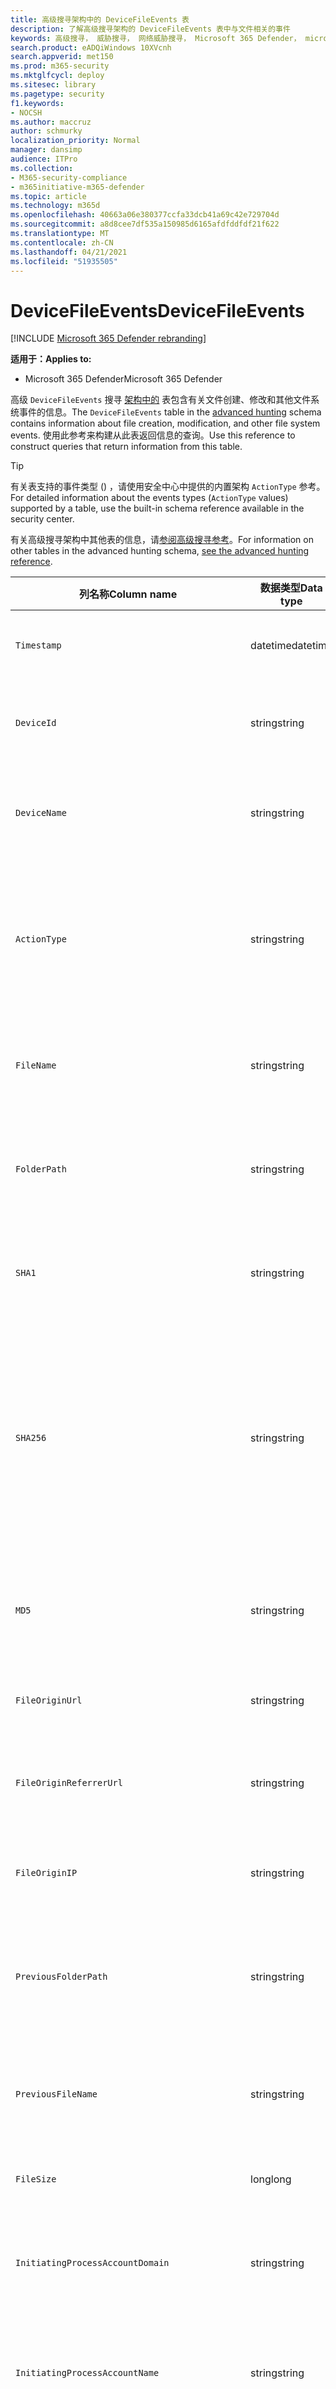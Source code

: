 ```yaml
---
title: 高级搜寻架构中的 DeviceFileEvents 表
description: 了解高级搜寻架构的 DeviceFileEvents 表中与文件相关的事件
keywords: 高级搜寻， 威胁搜寻， 网络威胁搜寻， Microsoft 365 Defender， microsoft 365， m365， 搜索， 查询， 遥测， 架构参考， kusto， 表格， 列， 数据类型， 说明， filecreationevents， DeviceFileEvents， 文件， 路径， 哈希， sha1， sha256， md5
search.product: eADQiWindows 10XVcnh
search.appverid: met150
ms.prod: m365-security
ms.mktglfcycl: deploy
ms.sitesec: library
ms.pagetype: security
f1.keywords:
- NOCSH
ms.author: maccruz
author: schmurky
localization_priority: Normal
manager: dansimp
audience: ITPro
ms.collection:
- M365-security-compliance
- m365initiative-m365-defender
ms.topic: article
ms.technology: m365d
ms.openlocfilehash: 40663a06e380377ccfa33dcb41a69c42e729704d
ms.sourcegitcommit: a8d8cee7df535a150985d6165afdfddfdf21f622
ms.translationtype: MT
ms.contentlocale: zh-CN
ms.lasthandoff: 04/21/2021
ms.locfileid: "51935505"
---
```

# <a name="devicefileevents"></a><span data-ttu-id="17336-104">DeviceFileEvents</span><span class="sxs-lookup"><span data-stu-id="17336-104">DeviceFileEvents</span></span>

[!INCLUDE [Microsoft 365 Defender rebranding](../includes/microsoft-defender.md)]


<span data-ttu-id="17336-105">**适用于：**</span><span class="sxs-lookup"><span data-stu-id="17336-105">**Applies to:**</span></span>
- <span data-ttu-id="17336-106">Microsoft 365 Defender</span><span class="sxs-lookup"><span data-stu-id="17336-106">Microsoft 365 Defender</span></span>

<span data-ttu-id="17336-107">高级 `DeviceFileEvents` 搜寻 [架构中的](advanced-hunting-overview.md) 表包含有关文件创建、修改和其他文件系统事件的信息。</span><span class="sxs-lookup"><span data-stu-id="17336-107">The `DeviceFileEvents` table in the [advanced hunting](advanced-hunting-overview.md) schema contains information about file creation, modification, and other file system events.</span></span> <span data-ttu-id="17336-108">使用此参考来构建从此表返回信息的查询。</span><span class="sxs-lookup"><span data-stu-id="17336-108">Use this reference to construct queries that return information from this table.</span></span>

>[!TIP]
> <span data-ttu-id="17336-109">有关表支持的事件类型 () ，请使用安全中心中提供的内置架构 `ActionType` 参考。</span><span class="sxs-lookup"><span data-stu-id="17336-109">For detailed information about the events types (`ActionType` values) supported by a table, use the built-in schema reference available in the security center.</span></span>

<span data-ttu-id="17336-110">有关高级搜寻架构中其他表的信息，请[参阅高级搜寻参考](advanced-hunting-schema-tables.md)。</span><span class="sxs-lookup"><span data-stu-id="17336-110">For information on other tables in the advanced hunting schema, [see the advanced hunting reference](advanced-hunting-schema-tables.md).</span></span>

| <span data-ttu-id="17336-111">列名称</span><span class="sxs-lookup"><span data-stu-id="17336-111">Column name</span></span> | <span data-ttu-id="17336-112">数据类型</span><span class="sxs-lookup"><span data-stu-id="17336-112">Data type</span></span> | <span data-ttu-id="17336-113">说明</span><span class="sxs-lookup"><span data-stu-id="17336-113">Description</span></span> |
|-------------|-----------|-------------|
| `Timestamp` | <span data-ttu-id="17336-114">datetime</span><span class="sxs-lookup"><span data-stu-id="17336-114">datetime</span></span> | <span data-ttu-id="17336-115">记录事件的日期和时间</span><span class="sxs-lookup"><span data-stu-id="17336-115">Date and time when the event was recorded</span></span> |
| `DeviceId` | <span data-ttu-id="17336-116">string</span><span class="sxs-lookup"><span data-stu-id="17336-116">string</span></span> | <span data-ttu-id="17336-117">服务中的计算机的唯一标识符</span><span class="sxs-lookup"><span data-stu-id="17336-117">Unique identifier for the machine in the service</span></span> |
| `DeviceName` | <span data-ttu-id="17336-118">string</span><span class="sxs-lookup"><span data-stu-id="17336-118">string</span></span> | <span data-ttu-id="17336-119">计算机的完全限定域名 (FQDN)</span><span class="sxs-lookup"><span data-stu-id="17336-119">Fully qualified domain name (FQDN) of the machine</span></span> |
| `ActionType` | <span data-ttu-id="17336-120">string</span><span class="sxs-lookup"><span data-stu-id="17336-120">string</span></span> | <span data-ttu-id="17336-121">触发事件的活动类型。</span><span class="sxs-lookup"><span data-stu-id="17336-121">Type of activity that triggered the event.</span></span> <span data-ttu-id="17336-122">有关详细信息 [，请参阅门户内架构](advanced-hunting-schema-tables.md?#get-schema-information-in-the-security-center) 参考</span><span class="sxs-lookup"><span data-stu-id="17336-122">See the [in-portal schema reference](advanced-hunting-schema-tables.md?#get-schema-information-in-the-security-center) for details</span></span> |
| `FileName` | <span data-ttu-id="17336-123">string</span><span class="sxs-lookup"><span data-stu-id="17336-123">string</span></span> | <span data-ttu-id="17336-124">录制操作所应用到的文件的名称</span><span class="sxs-lookup"><span data-stu-id="17336-124">Name of the file that the recorded action was applied to</span></span> |
| `FolderPath` | <span data-ttu-id="17336-125">string</span><span class="sxs-lookup"><span data-stu-id="17336-125">string</span></span> | <span data-ttu-id="17336-126">包含已记录操作所应用到的文件的文件夹</span><span class="sxs-lookup"><span data-stu-id="17336-126">Folder containing the file that the recorded action was applied to</span></span> |
| `SHA1` | <span data-ttu-id="17336-127">string</span><span class="sxs-lookup"><span data-stu-id="17336-127">string</span></span> | <span data-ttu-id="17336-128">录制操作所应用到的文件的 SHA-1</span><span class="sxs-lookup"><span data-stu-id="17336-128">SHA-1 of the file that the recorded action was applied to</span></span> |
| `SHA256` | <span data-ttu-id="17336-129">string</span><span class="sxs-lookup"><span data-stu-id="17336-129">string</span></span> | <span data-ttu-id="17336-130">录制操作所应用到的文件的 SHA-256。</span><span class="sxs-lookup"><span data-stu-id="17336-130">SHA-256 of the file that the recorded action was applied to.</span></span> <span data-ttu-id="17336-131">通常不会填充此字段 — 可用时使用 SHA1 列。</span><span class="sxs-lookup"><span data-stu-id="17336-131">This field is usually not populated — use the SHA1 column when available.</span></span> |
| `MD5` | <span data-ttu-id="17336-132">string</span><span class="sxs-lookup"><span data-stu-id="17336-132">string</span></span> | <span data-ttu-id="17336-133">已记录操作所应用到的文件的 MD5 哈希</span><span class="sxs-lookup"><span data-stu-id="17336-133">MD5 hash of the file that the recorded action was applied to</span></span> |
| `FileOriginUrl` | <span data-ttu-id="17336-134">string</span><span class="sxs-lookup"><span data-stu-id="17336-134">string</span></span> | <span data-ttu-id="17336-135">下载文件的 URL</span><span class="sxs-lookup"><span data-stu-id="17336-135">URL where the file was downloaded from</span></span> |
| `FileOriginReferrerUrl` | <span data-ttu-id="17336-136">string</span><span class="sxs-lookup"><span data-stu-id="17336-136">string</span></span> | <span data-ttu-id="17336-137">链接到已下载文件的网页的 URL</span><span class="sxs-lookup"><span data-stu-id="17336-137">URL of the web page that links to the downloaded file</span></span> |
| `FileOriginIP` | <span data-ttu-id="17336-138">string</span><span class="sxs-lookup"><span data-stu-id="17336-138">string</span></span> | <span data-ttu-id="17336-139">从其中下载文件的 IP 地址</span><span class="sxs-lookup"><span data-stu-id="17336-139">IP address where the file was downloaded from</span></span> |
| `PreviousFolderPath` | <span data-ttu-id="17336-140">string</span><span class="sxs-lookup"><span data-stu-id="17336-140">string</span></span> | <span data-ttu-id="17336-141">应用录制的操作之前包含文件的原始文件夹</span><span class="sxs-lookup"><span data-stu-id="17336-141">Original folder containing the file before the recorded action was applied</span></span> |
| `PreviousFileName` | <span data-ttu-id="17336-142">string</span><span class="sxs-lookup"><span data-stu-id="17336-142">string</span></span> | <span data-ttu-id="17336-143">作为操作结果重命名的文件的原始名称</span><span class="sxs-lookup"><span data-stu-id="17336-143">Original name of the file that was renamed as a result of the action</span></span> |
| `FileSize` | <span data-ttu-id="17336-144">long</span><span class="sxs-lookup"><span data-stu-id="17336-144">long</span></span> | <span data-ttu-id="17336-145">文件大小（以字节为单位）</span><span class="sxs-lookup"><span data-stu-id="17336-145">Size of the file in bytes</span></span> |
| `InitiatingProcessAccountDomain` | <span data-ttu-id="17336-146">string</span><span class="sxs-lookup"><span data-stu-id="17336-146">string</span></span> | <span data-ttu-id="17336-147">运行负责事件的进程的帐户的域</span><span class="sxs-lookup"><span data-stu-id="17336-147">Domain of the account that ran the process responsible for the event</span></span> |
| `InitiatingProcessAccountName` | <span data-ttu-id="17336-148">string</span><span class="sxs-lookup"><span data-stu-id="17336-148">string</span></span> | <span data-ttu-id="17336-149">运行负责事件的进程的帐户的用户名</span><span class="sxs-lookup"><span data-stu-id="17336-149">User name of the account that ran the process responsible for the event</span></span> |
| `InitiatingProcessAccountSid` | <span data-ttu-id="17336-150">string</span><span class="sxs-lookup"><span data-stu-id="17336-150">string</span></span> | <span data-ttu-id="17336-151">安全 (SID) 运行负责事件的进程的帐户的 SID 标识符</span><span class="sxs-lookup"><span data-stu-id="17336-151">Security Identifier (SID) of the account that ran the process responsible for the event</span></span> |
| `InitiatingProcessAccountUpn` | <span data-ttu-id="17336-152">string</span><span class="sxs-lookup"><span data-stu-id="17336-152">string</span></span> | <span data-ttu-id="17336-153">用户主体 (UPN) 运行负责事件的进程的帐户的名称</span><span class="sxs-lookup"><span data-stu-id="17336-153">User principal name (UPN) of the account that ran the process responsible for the event</span></span> |
| `InitiatingProcessAccountObjectId` | <span data-ttu-id="17336-154">string</span><span class="sxs-lookup"><span data-stu-id="17336-154">string</span></span> | <span data-ttu-id="17336-155">运行负责事件的进程的用户帐户的 Azure AD 对象 ID</span><span class="sxs-lookup"><span data-stu-id="17336-155">Azure AD object ID of the user account that ran the process responsible for the event</span></span> |
| `InitiatingProcessMD5` | <span data-ttu-id="17336-156">string</span><span class="sxs-lookup"><span data-stu-id="17336-156">string</span></span> | <span data-ttu-id="17336-157">启动事件的进程 (MD5) 文件哈希</span><span class="sxs-lookup"><span data-stu-id="17336-157">MD5 hash of the process (image file) that initiated the event</span></span> |
| `InitiatingProcessSHA1` | <span data-ttu-id="17336-158">string</span><span class="sxs-lookup"><span data-stu-id="17336-158">string</span></span> | <span data-ttu-id="17336-159">启动事件 (映像) 的 SHA-1</span><span class="sxs-lookup"><span data-stu-id="17336-159">SHA-1 of the process (image file) that initiated the event</span></span> |
| `InitiatingProcessSHA256` | <span data-ttu-id="17336-160">string</span><span class="sxs-lookup"><span data-stu-id="17336-160">string</span></span> | <span data-ttu-id="17336-161">启动事件 (映像文件) SHA-256。</span><span class="sxs-lookup"><span data-stu-id="17336-161">SHA-256 of the process (image file) that initiated the event.</span></span> <span data-ttu-id="17336-162">通常不会填充此字段 — 可用时使用 SHA1 列。</span><span class="sxs-lookup"><span data-stu-id="17336-162">This field is usually not populated — use the SHA1 column when available.</span></span> |
| `InitiatingProcessFolderPath` | <span data-ttu-id="17336-163">string</span><span class="sxs-lookup"><span data-stu-id="17336-163">string</span></span> | <span data-ttu-id="17336-164">包含启动事件 (进程) 文件的文件夹</span><span class="sxs-lookup"><span data-stu-id="17336-164">Folder containing the process (image file) that initiated the event</span></span> |
| `InitiatingProcessFileName` | <span data-ttu-id="17336-165">string</span><span class="sxs-lookup"><span data-stu-id="17336-165">string</span></span> | <span data-ttu-id="17336-166">启动事件的进程的名称</span><span class="sxs-lookup"><span data-stu-id="17336-166">Name of the process that initiated the event</span></span> |
| `InitiatingProcessFileSize` | <span data-ttu-id="17336-167">long</span><span class="sxs-lookup"><span data-stu-id="17336-167">long</span></span> | <span data-ttu-id="17336-168">启动事件 (进程) 文件的大小</span><span class="sxs-lookup"><span data-stu-id="17336-168">Size of the process (image file) that initiated the event</span></span> |
| `InitiatingProcessVersionInfoCompanyName` | <span data-ttu-id="17336-169">string</span><span class="sxs-lookup"><span data-stu-id="17336-169">string</span></span> | <span data-ttu-id="17336-170">进程版本信息中的公司名称 (负责) 文件</span><span class="sxs-lookup"><span data-stu-id="17336-170">Company name from the version information of the process (image file) responsible for the event</span></span> |
| `InitiatingProcessVersionInfoProductName` | <span data-ttu-id="17336-171">string</span><span class="sxs-lookup"><span data-stu-id="17336-171">string</span></span> | <span data-ttu-id="17336-172">负责事件的进程版本信息中的 (名称) 映像文件</span><span class="sxs-lookup"><span data-stu-id="17336-172">Product name from the version information of the process (image file) responsible for the event</span></span> |
|` InitiatingProcessVersionInfoProductVersion` | <span data-ttu-id="17336-173">string</span><span class="sxs-lookup"><span data-stu-id="17336-173">string</span></span> | <span data-ttu-id="17336-174">进程版本信息中的产品版本 (负责) 文件</span><span class="sxs-lookup"><span data-stu-id="17336-174">Product version from the version information of the process (image file) responsible for the event</span></span> |
|` InitiatingProcessVersionInfoInternalFileName` | <span data-ttu-id="17336-175">string</span><span class="sxs-lookup"><span data-stu-id="17336-175">string</span></span> | <span data-ttu-id="17336-176">负责事件的进程版本信息 (文件) 文件的内部文件名</span><span class="sxs-lookup"><span data-stu-id="17336-176">Internal file name from the version information of the process (image file) responsible for the event</span></span> |
| `InitiatingProcessVersionInfoOriginalFileName` | <span data-ttu-id="17336-177">string</span><span class="sxs-lookup"><span data-stu-id="17336-177">string</span></span> | <span data-ttu-id="17336-178">进程版本信息的原始文件名 (负责) 文件</span><span class="sxs-lookup"><span data-stu-id="17336-178">Original file name from the version information of the process (image file) responsible for the event</span></span> |
| `InitiatingProcessVersionInfoFileDescription` | <span data-ttu-id="17336-179">string</span><span class="sxs-lookup"><span data-stu-id="17336-179">string</span></span> | <span data-ttu-id="17336-180">负责事件的进程版本信息 (映像) 说明</span><span class="sxs-lookup"><span data-stu-id="17336-180">Description from the version information of the process (image file) responsible for the event</span></span> |
| `InitiatingProcessId` | <span data-ttu-id="17336-181">int</span><span class="sxs-lookup"><span data-stu-id="17336-181">int</span></span> | <span data-ttu-id="17336-182">进程 ID (PID) 启动事件的过程的 PID</span><span class="sxs-lookup"><span data-stu-id="17336-182">Process ID (PID) of the process that initiated the event</span></span> |
| `InitiatingProcessCommandLine` | <span data-ttu-id="17336-183">string</span><span class="sxs-lookup"><span data-stu-id="17336-183">string</span></span> | <span data-ttu-id="17336-184">用于运行启动事件的进程的命令行</span><span class="sxs-lookup"><span data-stu-id="17336-184">Command line used to run the process that initiated the event</span></span> |
| `InitiatingProcessCreationTime` | <span data-ttu-id="17336-185">datetime</span><span class="sxs-lookup"><span data-stu-id="17336-185">datetime</span></span> | <span data-ttu-id="17336-186">启动事件的过程的日期和时间</span><span class="sxs-lookup"><span data-stu-id="17336-186">Date and time when the process that initiated the event was started</span></span> |
| `InitiatingProcessIntegrityLevel` | <span data-ttu-id="17336-187">string</span><span class="sxs-lookup"><span data-stu-id="17336-187">string</span></span> | <span data-ttu-id="17336-188">启动事件的过程的完整性级别。</span><span class="sxs-lookup"><span data-stu-id="17336-188">Integrity level of the process that initiated the event.</span></span> <span data-ttu-id="17336-189">Windows 根据某些特征（例如是否从 Internet 下载启动）将完整性级别分配给进程。</span><span class="sxs-lookup"><span data-stu-id="17336-189">Windows assigns integrity levels to processes based on certain characteristics, such as if they were launched from an internet download.</span></span> <span data-ttu-id="17336-190">这些完整性级别影响对资源的权限</span><span class="sxs-lookup"><span data-stu-id="17336-190">These integrity levels influence permissions to resources</span></span> |
| `InitiatingProcessTokenElevation` | <span data-ttu-id="17336-191">string</span><span class="sxs-lookup"><span data-stu-id="17336-191">string</span></span> | <span data-ttu-id="17336-192">指示是否存在用户访问控制的令牌类型 (UAC) 启动事件的进程应用的特权提升</span><span class="sxs-lookup"><span data-stu-id="17336-192">Token type indicating the presence or absence of User Access Control (UAC) privilege elevation applied to the process that initiated the event</span></span> |
| `InitiatingProcessParentId` | <span data-ttu-id="17336-193">int</span><span class="sxs-lookup"><span data-stu-id="17336-193">int</span></span> | <span data-ttu-id="17336-194">进程 ID (PID) 生成负责事件的进程的父进程的 PID</span><span class="sxs-lookup"><span data-stu-id="17336-194">Process ID (PID) of the parent process that spawned the process responsible for the event</span></span> |
| `InitiatingProcessParentFileName` | <span data-ttu-id="17336-195">string</span><span class="sxs-lookup"><span data-stu-id="17336-195">string</span></span> | <span data-ttu-id="17336-196">生成负责事件的进程的父进程的名称</span><span class="sxs-lookup"><span data-stu-id="17336-196">Name of the parent process that spawned the process responsible for the event</span></span> |
| `InitiatingProcessParentCreationTime` | <span data-ttu-id="17336-197">datetime</span><span class="sxs-lookup"><span data-stu-id="17336-197">datetime</span></span> | <span data-ttu-id="17336-198">启动负责事件的进程的父级的日期和时间</span><span class="sxs-lookup"><span data-stu-id="17336-198">Date and time when the parent of the process responsible for the event was started</span></span> |
| `RequestProtocol` | <span data-ttu-id="17336-199">string</span><span class="sxs-lookup"><span data-stu-id="17336-199">string</span></span> | <span data-ttu-id="17336-200">网络协议（如果适用）用于启动活动：Unknown、Local、SMB 或 NFS</span><span class="sxs-lookup"><span data-stu-id="17336-200">Network protocol, if applicable, used to initiate the activity: Unknown, Local, SMB, or NFS</span></span> |
| `RequestSourceIP` | <span data-ttu-id="17336-201">string</span><span class="sxs-lookup"><span data-stu-id="17336-201">string</span></span> | <span data-ttu-id="17336-202">发起活动的远程设备的 IPv4 或 IPv6 地址</span><span class="sxs-lookup"><span data-stu-id="17336-202">IPv4 or IPv6 address of the remote device that initiated the activity</span></span> |
| `RequestSourcePort` | <span data-ttu-id="17336-203">string</span><span class="sxs-lookup"><span data-stu-id="17336-203">string</span></span> | <span data-ttu-id="17336-204">启动活动的远程设备的源端口</span><span class="sxs-lookup"><span data-stu-id="17336-204">Source port on the remote device that initiated the activity</span></span> |
| `RequestAccountName` | <span data-ttu-id="17336-205">string</span><span class="sxs-lookup"><span data-stu-id="17336-205">string</span></span> | <span data-ttu-id="17336-206">用于远程启动活动的帐户的用户名</span><span class="sxs-lookup"><span data-stu-id="17336-206">User name of account used to remotely initiate the activity</span></span> |
| `RequestAccountDomain` | <span data-ttu-id="17336-207">string</span><span class="sxs-lookup"><span data-stu-id="17336-207">string</span></span> | <span data-ttu-id="17336-208">用于远程启动活动的帐户的域</span><span class="sxs-lookup"><span data-stu-id="17336-208">Domain of the account used to remotely initiate the activity</span></span> |
| `RequestAccountSid` | <span data-ttu-id="17336-209">string</span><span class="sxs-lookup"><span data-stu-id="17336-209">string</span></span> | <span data-ttu-id="17336-210">安全 (用于) 启动活动的帐户的 SID 标识符</span><span class="sxs-lookup"><span data-stu-id="17336-210">Security Identifier (SID) of the account used to remotely initiate the activity</span></span> |
| `ShareName` | <span data-ttu-id="17336-211">string</span><span class="sxs-lookup"><span data-stu-id="17336-211">string</span></span> | <span data-ttu-id="17336-212">包含文件的共享文件夹的名称</span><span class="sxs-lookup"><span data-stu-id="17336-212">Name of shared folder containing the file</span></span> |
| `InitiatingProcessFileSize` | <span data-ttu-id="17336-213">long</span><span class="sxs-lookup"><span data-stu-id="17336-213">long</span></span> | <span data-ttu-id="17336-214">运行负责事件的进程的文件的大小</span><span class="sxs-lookup"><span data-stu-id="17336-214">Size of the file that ran the process responsible for the event</span></span> |
| `SensitivityLabel` | <span data-ttu-id="17336-215">string</span><span class="sxs-lookup"><span data-stu-id="17336-215">string</span></span> | <span data-ttu-id="17336-216">应用于电子邮件、文件或其他内容的标签，用于将其分类以用于信息保护</span><span class="sxs-lookup"><span data-stu-id="17336-216">Label applied to an email, file, or other content to classify it for information protection</span></span> |
| `SensitivitySubLabel` | <span data-ttu-id="17336-217">string</span><span class="sxs-lookup"><span data-stu-id="17336-217">string</span></span> | <span data-ttu-id="17336-218">应用于电子邮件、文件或其他内容的子标签，用于将其分类以用于信息保护;敏感度子标签按敏感度标签分组，但单独处理</span><span class="sxs-lookup"><span data-stu-id="17336-218">Sublabel applied to an email, file, or other content to classify it for information protection; sensitivity sublabels are grouped under sensitivity labels but are treated independently</span></span> |
| `IsAzureInfoProtectionApplied` | <span data-ttu-id="17336-219">boolean</span><span class="sxs-lookup"><span data-stu-id="17336-219">boolean</span></span> | <span data-ttu-id="17336-220">指示文件是否由 Azure 信息保护进行加密</span><span class="sxs-lookup"><span data-stu-id="17336-220">Indicates whether the file is encrypted by Azure Information Protection</span></span> |
| `ReportId` | <span data-ttu-id="17336-221">long</span><span class="sxs-lookup"><span data-stu-id="17336-221">long</span></span> | <span data-ttu-id="17336-222">基于重复计数器的事件标识符。</span><span class="sxs-lookup"><span data-stu-id="17336-222">Event identifier based on a repeating counter.</span></span> <span data-ttu-id="17336-223">若要标识唯一事件，此列必须与 DeviceName 和 Timestamp 列一起使用。</span><span class="sxs-lookup"><span data-stu-id="17336-223">To identify unique events, this column must be used in conjunction with the DeviceName and Timestamp columns.</span></span> |
| `AppGuardContainerId` | <span data-ttu-id="17336-224">string</span><span class="sxs-lookup"><span data-stu-id="17336-224">string</span></span> | <span data-ttu-id="17336-225">应用程序防护用于隔离浏览器活动的虚拟化容器的标识符</span><span class="sxs-lookup"><span data-stu-id="17336-225">Identifier for the virtualized container used by Application Guard to isolate browser activity</span></span> |
| `AdditionalFields` | <span data-ttu-id="17336-226">string</span><span class="sxs-lookup"><span data-stu-id="17336-226">string</span></span> | <span data-ttu-id="17336-227">有关实体或事件的其他信息</span><span class="sxs-lookup"><span data-stu-id="17336-227">Additional information about the entity or event</span></span> |
>[!NOTE]
> <span data-ttu-id="17336-228">文件哈希信息将始终在可用时显示。</span><span class="sxs-lookup"><span data-stu-id="17336-228">File hash information will always be shown when it is available.</span></span> <span data-ttu-id="17336-229">但是，无法计算 SHA1、SHA256 或 MD5 的原因有多种。</span><span class="sxs-lookup"><span data-stu-id="17336-229">However, there are several possible reasons why a SHA1, SHA256, or MD5 cannot be calculated.</span></span> <span data-ttu-id="17336-230">例如，该文件可能位于远程存储中、由另一个进程锁定、已压缩或标记为虚拟。</span><span class="sxs-lookup"><span data-stu-id="17336-230">For instance, the file might be located in remote storage, locked by another process, compressed, or marked as virtual.</span></span> <span data-ttu-id="17336-231">在这些情况下，文件哈希信息显示为空。</span><span class="sxs-lookup"><span data-stu-id="17336-231">In these scenarios, the file hash information appears empty.</span></span>

## <a name="related-topics"></a><span data-ttu-id="17336-232">相关主题</span><span class="sxs-lookup"><span data-stu-id="17336-232">Related topics</span></span>
- [<span data-ttu-id="17336-233">高级搜寻概述</span><span class="sxs-lookup"><span data-stu-id="17336-233">Advanced hunting overview</span></span>](advanced-hunting-overview.md)
- [<span data-ttu-id="17336-234">了解查询语言</span><span class="sxs-lookup"><span data-stu-id="17336-234">Learn the query language</span></span>](advanced-hunting-query-language.md)
- [<span data-ttu-id="17336-235">使用共享查询</span><span class="sxs-lookup"><span data-stu-id="17336-235">Use shared queries</span></span>](advanced-hunting-shared-queries.md)
- [<span data-ttu-id="17336-236">跨设备、电子邮件、应用和标识进行查寻</span><span class="sxs-lookup"><span data-stu-id="17336-236">Hunt across devices, emails, apps, and identities</span></span>](advanced-hunting-query-emails-devices.md)
- [<span data-ttu-id="17336-237">了解架构</span><span class="sxs-lookup"><span data-stu-id="17336-237">Understand the schema</span></span>](advanced-hunting-schema-tables.md)
- [<span data-ttu-id="17336-238">应用查询最佳做法</span><span class="sxs-lookup"><span data-stu-id="17336-238">Apply query best practices</span></span>](advanced-hunting-best-practices.md)
